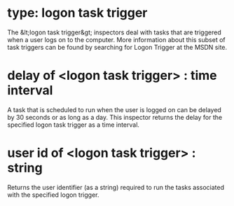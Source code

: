 # type: logon task trigger

The &amp;lt;logon task trigger&amp;gt; inspectors deal with tasks that are triggered when a user logs on to the computer. More information about this subset of task triggers can be found by searching for Logon Trigger at the MSDN site.

# delay of &lt;logon task trigger&gt; : time interval

A task that is scheduled to run when the user is logged on can be delayed by 30 seconds or as long as a day. This inspector returns the delay for the specified logon task trigger as a time interval.

# user id of &lt;logon task trigger&gt; : string

Returns the user identifier (as a string) required to run the tasks associated with the specified logon trigger.
